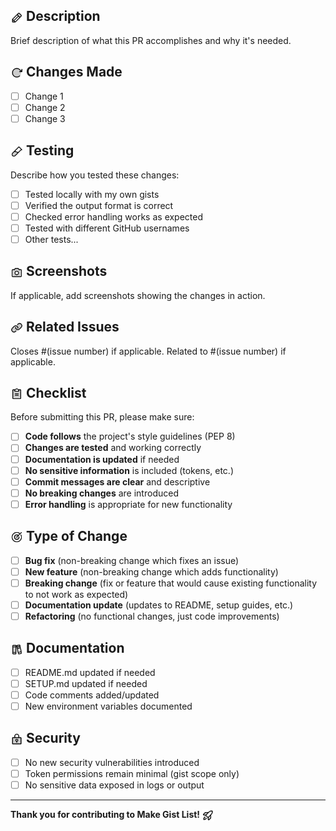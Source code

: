 ## <img src="assets/icons/file-text.svg" alt="Description" width="20" height="20" style="vertical-align: middle;"> Description

Brief description of what this PR accomplishes and why it's needed.

## <img src="assets/icons/arrows-clockwise.svg" alt="Changes" width="20" height="20" style="vertical-align: middle;"> Changes Made

- [ ] Change 1
- [ ] Change 2
- [ ] Change 3

## <img src="assets/icons/test-tube.svg" alt="Testing" width="20" height="20" style="vertical-align: middle;"> Testing

Describe how you tested these changes:
- [ ] Tested locally with my own gists
- [ ] Verified the output format is correct
- [ ] Checked error handling works as expected
- [ ] Tested with different GitHub usernames
- [ ] Other tests...

## <img src="assets/icons/camera.svg" alt="Screenshots" width="20" height="20" style="vertical-align: middle;"> Screenshots

If applicable, add screenshots showing the changes in action.

## <img src="assets/icons/link.svg" alt="Related" width="20" height="20" style="vertical-align: middle;"> Related Issues

Closes #(issue number) if applicable.
Related to #(issue number) if applicable.

## <img src="assets/icons/clipboard-text.svg" alt="Checklist" width="20" height="20" style="vertical-align: middle;"> Checklist

Before submitting this PR, please make sure:

- [ ] **Code follows** the project's style guidelines (PEP 8)
- [ ] **Changes are tested** and working correctly
- [ ] **Documentation is updated** if needed
- [ ] **No sensitive information** is included (tokens, etc.)
- [ ] **Commit messages are clear** and descriptive
- [ ] **No breaking changes** are introduced
- [ ] **Error handling** is appropriate for new functionality

## <img src="assets/icons/target.svg" alt="Type" width="20" height="20" style="vertical-align: middle;"> Type of Change

- [ ] **Bug fix** (non-breaking change which fixes an issue)
- [ ] **New feature** (non-breaking change which adds functionality)
- [ ] **Breaking change** (fix or feature that would cause existing functionality to not work as expected)
- [ ] **Documentation update** (updates to README, setup guides, etc.)
- [ ] **Refactoring** (no functional changes, just code improvements)

## <img src="assets/icons/books.svg" alt="Documentation" width="20" height="20" style="vertical-align: middle;"> Documentation

- [ ] README.md updated if needed
- [ ] SETUP.md updated if needed
- [ ] Code comments added/updated
- [ ] New environment variables documented

## <img src="assets/icons/lock.svg" alt="Security" width="20" height="20" style="vertical-align: middle;"> Security

- [ ] No new security vulnerabilities introduced
- [ ] Token permissions remain minimal (gist scope only)
- [ ] No sensitive data exposed in logs or output

---

**Thank you for contributing to Make Gist List! <img src="assets/icons/rocket.svg" alt="Launch" width="20" height="20" style="vertical-align: middle;">**
